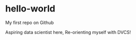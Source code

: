 # hello-world
My first repo on Github

Aspiring data scientist here, Re-orienting myself with DVCS!
